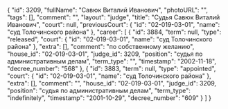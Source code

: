 {
    "id": 3209,
    "fullName": "Савюк Виталий Иванович",
    "photoURL": "",
    "tags": [],
    "comment": "",
    "layout": "judge",
    "title": "Судья Савюк Виталий Иванович",
    "court": null,
    "previousCourt": {
        "id": "02-019-03-01",
        "name": "суд Толочинского района"
    },
    "career": [
        {
            "id": 3884,
            "term": null,
            "type": "released",
            "court": {
                "id": "02-019-03-01",
                "name": "суд Толочинского района"
            },
            "extra": [],
            "comment": "по собственному желанию",
            "house_id": "02-019-03-01",
            "judge_id": 3209,
            "position": "судья по административным делам",
            "term_type": "",
            "timestamp": "2002-11-18",
            "decree_number": "568"
        },
        {
            "id": 3883,
            "term": null,
            "type": "appointed",
            "court": {
                "id": "02-019-03-01",
                "name": "суд Толочинского района"
            },
            "extra": [],
            "comment": "",
            "house_id": "02-019-03-01",
            "judge_id": 3209,
            "position": "судья по административным делам",
            "term_type": "indefinitely",
            "timestamp": "2001-10-29",
            "decree_number": "609"
        }
    ]
}